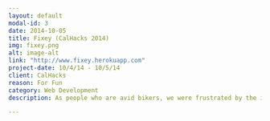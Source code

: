 ```yaml
---
layout: default
modal-id: 3
date: 2014-10-05
title: Fixey (CalHacks 2014)
img: fixey.png
alt: image-alt
link: "http://www.fixey.herokuapp.com"
project-date: 10/4/14 - 10/5/14
client: CalHacks
reason: For Fun
category: Web Development
description: As people who are avid bikers, we were frustrated by the inability of Google Maps to combine public transit and biking directions together to give you the most efficient way to get from point a to point b. Through Fixey, you can get the best path by combining transit directions with biking directions if a bike will provide a more efficient way. We hope to encourage more healthy and environmentally friendly behaviour by showing estimated savings in gas and carbon dioxide emissions based on the directions. We used Google Map's API to get the directions along with Leaflet, Mapbox and D3.JS to provide an appealing visualization of your results.

---
```

